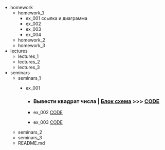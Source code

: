 - homework
    - homework_1
        - ex_001 ccылка и диаграмма
        - ex_002
        - ex_003
        - ex_004
    - homework_2
    - homework_3
- lectures
    - lectures_1
    - lectures_2
    - lectures_3
- seminars
    - seminars_1
        - ex_001 

            - ### Вывести квадрат числа | [Блок схема](seminars/seminars_1/ex_001/diagram.drawio.png) >>> [CODE](seminars/seminars_1/ex_001) 

            - ex_002 [CODE](seminars/seminars_1/ex_002)
            - ex_003 [CODE](seminars/seminars_1/ex_003)
    - seminars_2
    - seminars_3
    - README.md